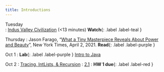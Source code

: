 ```yaml
---
title: Introductions
---
```


Tuesday  
: [Indus Valley Civilization](https://www.youtube.com/watch?v=n7ndRwqJYDM) (<13 minutes) **Watch**{: .label .label-teal }

Thursday
: Jason Farago, “[What a Tiny Masterpiece Reveals About Power and Beauty](https://www.nytimes.com/interactive/2021/04/02/arts/design/shah-jahan-chitarman.html)”, New York Times, April 2, 2021.  **Read**{: .label .label-purple }


Oct 1
: **Lab**{: .label .label-purple } [Intro to Java](#)

Oct 2
: [Tracing, IntLists, & Recursion](#)
  : [2.1](#)
: **HW 1 due**{: .label .label-red }
